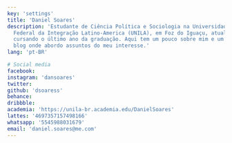 ```yaml
---
key: 'settings'
title: 'Daniel Soares'
description: 'Estudante de Ciência Política e Sociologia na Universidade
  Federal da Integração Latino-America (UNILA), em Foz do Iguaçu, atualmente
  cursando o último ano da graduação. Aqui tem um pouco sobre mim e um blog
  blog onde abordo assuntos do meu interesse.'
lang: 'pt-BR'

# Social media
facebook:
instagram: 'dansoares'
twitter:
github: 'dsoaress'
behance:
dribbble:
academia: 'https://unila-br.academia.edu/DanielSoares'
lattes: '4697357157498166'
whatsapp: '5545988031679'
email: 'daniel.soares@me.com'
---
```

